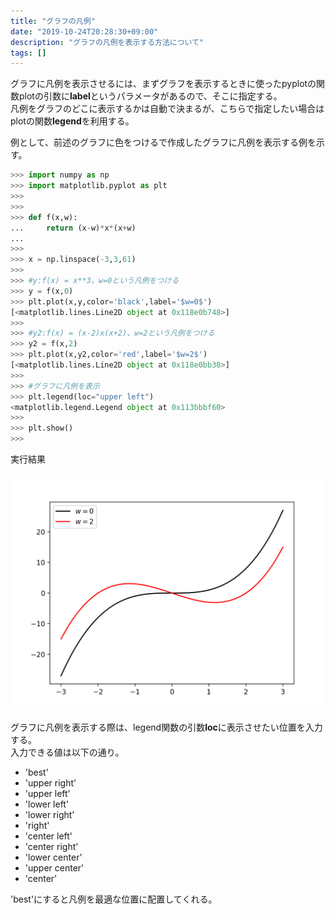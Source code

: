 ```yaml
---
title: "グラフの凡例"
date: "2019-10-24T20:28:30+09:00"
description: "グラフの凡例を表示する方法について"
tags: []
---
```


グラフに凡例を表示させるには、まずグラフを表示するときに使ったpyplotの関数plotの引数に**label**というパラメータがあるので、そこに指定する。  
凡例をグラフのどこに表示するかは自動で決まるが、こちらで指定したい場合はplotの関数**legend**を利用する。  

例として、前述のグラフに色をつけるで作成したグラフに凡例を表示する例を示す。  

```python
>>> import numpy as np
>>> import matplotlib.pyplot as plt
>>> 
>>> 
>>> def f(x,w):
...     return (x-w)*x*(x+w)
... 
>>> 
>>> x = np.linspace(-3,3,61)
>>> 
>>> #y:f(x) = x**3、w=0という凡例をつける
>>> y = f(x,0)
>>> plt.plot(x,y,color='black',label='$w=0$')
[<matplotlib.lines.Line2D object at 0x118e0b748>]
>>> 
>>> #y2:f(x) = (x-2)x(x+2)、w=2という凡例をつける
>>> y2 = f(x,2)
>>> plt.plot(x,y2,color='red',label='$w=2$')
[<matplotlib.lines.Line2D object at 0x118e0bb38>]
>>> 
>>> #グラフに凡例を表示
>>> plt.legend(loc="upper left")
<matplotlib.legend.Legend object at 0x113bbbf60>
>>> 
>>> plt.show()
>>> 
```

実行結果

![Figure 4](./Figure_4.png)

グラフに凡例を表示する際は、legend関数の引数**loc**に表示させたい位置を入力する。  
入力できる値は以下の通り。  

- 'best'	
- 'upper right'  
- 'upper left'  
- 'lower left'  
- 'lower right'  
- 'right'  
- 'center left'  
- 'center right'  
- 'lower center'  
- 'upper center'  
- 'center'  

'best'にすると凡例を最適な位置に配置してくれる。

